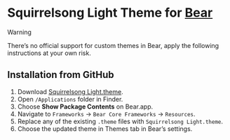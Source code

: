 # Squirrelsong Light Theme for [Bear](https://bear.app/)

> [!WARNING]
> There’s no official support for custom themes in Bear, apply the following instructions at your own risk.

## Installation from GitHub

1. Download [Squirrelsong Light.theme](/.Squirrelsong%20Light.theme).
2. Open `/Applications` folder in Finder.
3. Choose **Show Package Contents** on Bear.app.
4. Navigate to `Frameworks` → `Bear Core Frameworks` → `Resources`.
5. Replace any of the existing `.theme` files with `Squirrelsong Light.theme`.
6. Choose the updated theme in Themes tab in Bear’s settings.
